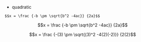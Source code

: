 
* quadratic
```
$$x = \frac {-b \pm \sqrt{b^2 -4ac}} {2a}$$
```
$$x = \frac {-b \pm \sqrt{b^2 -4ac}} {2a}$$


$$x = \frac {-(3) \pm \sqrt{(3)^2 -4(2)(-2)}} {2(2}$$
